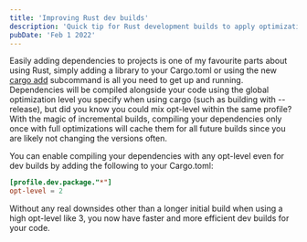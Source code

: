 ```yaml
---
title: 'Improving Rust dev builds'
description: 'Quick tip for Rust development builds to apply optimizations to cargo dependencies, making use of incremental compilations.'
pubDate: 'Feb 1 2022'
---
```


Easily adding dependencies to projects is one of my favourite parts about using Rust, simply adding a library to your Cargo.toml or using the new [cargo add](https://doc.rust-lang.org/cargo/commands/cargo-add.html) subcommand is all you need to get up and running. Dependencies will be compiled alongside your code using the global optimization level you specify when using cargo (such as building with --release), but did you know you could mix opt-level within the same profile? With the magic of incremental builds, compiling your dependencies only once with full optimizations will cache them for all future builds since you are likely not changing the versions often.

You can enable compiling your dependencies with any opt-level even for dev builds by adding the following to your Cargo.toml:

```toml
[profile.dev.package."*"]
opt-level = 2
```

Without any real downsides other than a longer initial build when using a high opt-level like 3, you now have faster and more efficient dev builds for your code.
